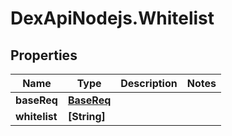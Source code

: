 # DexApiNodejs.Whitelist

## Properties

Name | Type | Description | Notes
------------ | ------------- | ------------- | -------------
**baseReq** | [**BaseReq**](BaseReq.md) |  | 
**whitelist** | **[String]** |  | 


